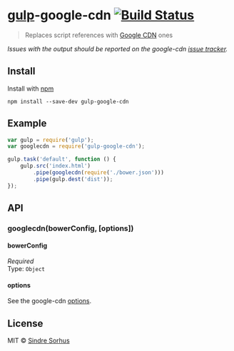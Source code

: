 # [gulp](http://gulpjs.com)-google-cdn [![Build Status](https://secure.travis-ci.org/sindresorhus/gulp-google-cdn.png?branch=master)](http://travis-ci.org/sindresorhus/gulp-google-cdn)

> Replaces script references with [Google CDN](https://github.com/passy/google-cdn) ones

*Issues with the output should be reported on the google-cdn [issue tracker](https://github.com/passy/google-cdn/issues).*


## Install

Install with [npm](https://npmjs.org/package/gulp-google-cdn)

```
npm install --save-dev gulp-google-cdn
```


## Example

```js
var gulp = require('gulp');
var googlecdn = require('gulp-google-cdn');

gulp.task('default', function () {
	gulp.src('index.html')
		.pipe(googlecdn(require('./bower.json')))
		.pipe(gulp.dest('dist'));
});
```


## API

### googlecdn(bowerConfig, [options])

#### bowerConfig

*Required*  
Type: `Object`

#### options

See the google-cdn [options](https://github.com/passy/google-cdn#googlecdncontent-bowerjson-options-callback).


## License

MIT © [Sindre Sorhus](http://sindresorhus.com)
